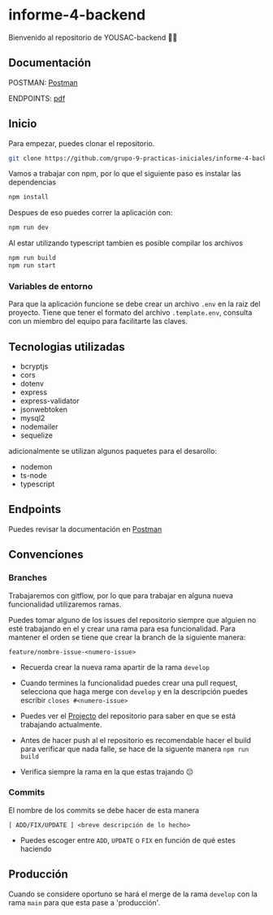 # informe-4-backend

Bienvenido al repositorio de YOUSAC-backend 🐱‍🏍

## Documentación

POSTMAN: [Postman](https://documenter.getpostman.com/view/19336675/VVJ3zvmc)

ENDPOINTS: [pdf](https://github.com/grupo-9-practicas-iniciales/informe-4-backend/blob/main/Api%20Structure.pdf)


## Inicio

Para empezar, puedes clonar el repositorio.

```bash
git clone https://github.com/grupo-9-practicas-iniciales/informe-4-backend.git
```

Vamos a trabajar con npm, por lo que el siguiente paso es instalar las dependencias

```bash
npm install
```

Despues de eso puedes correr la aplicación con:

```bash
npm run dev
```

Al estar utilizando typescript tambien es posible compilar los archivos 


```bash
npm run build
npm run start
```

### Variables de entorno

Para que la aplicación funcione se debe crear un archivo `.env` en la raiz del proyecto. Tiene que tener el formato del archivo `.template.env`, consulta con un miembro del equipo para facilitarte las claves.

## Tecnologias utilizadas

- bcryptjs
- cors
- dotenv
- express
- express-validator
- jsonwebtoken
- mysql2
- nodemailer
- sequelize

adicionalmente se utilizan algunos paquetes para el desarollo:

- nodemon
- ts-node
- typescript

## Endpoints

Puedes revisar la documentación en [Postman](https://documenter.getpostman.com/view/19336675/VVJ3zvmc)


## Convenciones

### Branches

Trabajaremos con gitflow, por lo que para trabajar en alguna nueva funcionalidad utilizaremos ramas.

Puedes tomar alguno de los issues del repositorio siempre que alguien no esté trabajando en el y crear una rama para esa funcionalidad. Para mantener el orden se tiene que crear la branch de la siguiente manera:

```
feature/nombre-issue-<numero-issue>
```

* Recuerda crear la nueva rama apartir de la rama `develop` 

* Cuando termines la funcionalidad puedes crear una pull request, selecciona que haga merge con `develop` y en la descripción puedes escribir `closes #<numero-issue>` 

* Puedes ver el [Projecto](https://github.com/grupo-9-practicas-iniciales/informe-4-backend/projects) del repositorio para saber en que se está trabajando actualmente.

* Antes de hacer push al el repositorio es recomendable hacer el build para verificar que nada falle, se hace de la siguente manera `npm run build`

* Verifica siempre la rama en la que estas trajando 😔


### Commits

El nombre de los commits se debe hacer de esta manera

```
[ ADD/FIX/UPDATE ] <breve descripción de lo hecho>
```

* Puedes escoger entre `ADD`, `UPDATE` o `FIX` en función de qué estes haciendo


## Producción

Cuando se considere oportuno se hará el merge de la rama `develop` con la rama `main` para que esta pase a 'producción'.
